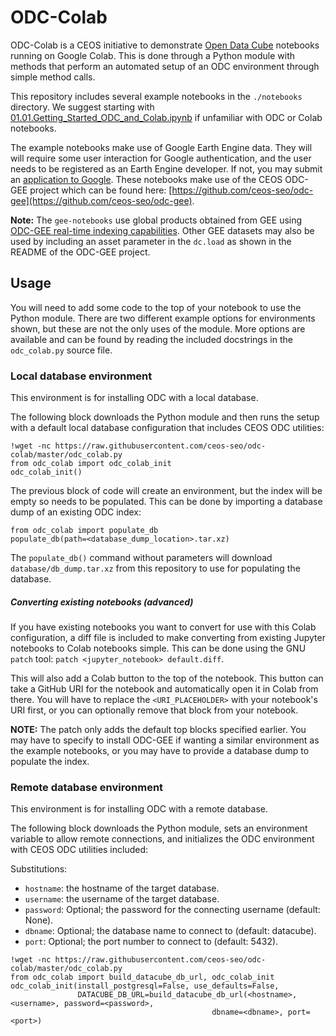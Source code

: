 # ODC-Colab
ODC-Colab is a CEOS initiative to demonstrate [Open Data
Cube](https://www.opendatacube.org/) notebooks running on Google Colab. This is
done through a Python module with methods that perform an automated setup of an
ODC environment through simple method calls.

This repository includes several example notebooks in the `./notebooks`
directory. We suggest starting with
[01.01.Getting\_Started\_ODC\_and\_Colab.ipynb](https://github.com/ceos-seo/odc-colab/blob/master/notebooks/01.01.Getting_Started_ODC_and_Colab.ipynb)
if unfamiliar with ODC or Colab notebooks.

The example notebooks make use of Google Earth Engine data. They will will
require some user interaction for Google authentication, and the user needs to
be registered as an Earth Engine developer. If not, you may submit an
[application to Google](https://signup.earthengine.google.com/). These
notebooks make use of the CEOS ODC-GEE project which can be found here:
[https://github.com/ceos-seo/odc-gee](https://github.com/ceos-seo/odc-gee).

**Note:** The `gee-notebooks` use global products obtained from GEE
using [ODC-GEE real-time indexing
capabilities](https://github.com/ceos-seo/odc-gee#real-time-indexing). Other
GEE datasets may also be used by including an asset parameter in the `dc.load`
as shown in the README of the ODC-GEE project.

## Usage
You will need to add some code to the top of your notebook to use the Python
module. There are two different example options for environments shown, but
these are not the only uses of the module. More options are available and can
be found by reading the included docstrings in the `odc_colab.py` source file.
### Local database environment
This environment is for installing ODC with a local database.

The following block downloads the Python module and then runs the setup with a
default local database configuration that includes CEOS ODC utilities:

	!wget -nc https://raw.githubusercontent.com/ceos-seo/odc-colab/master/odc_colab.py
	from odc_colab import odc_colab_init
	odc_colab_init()

The previous block of code will create an environment, but the index will be
empty so needs to be populated. This can be done by importing a database dump
of an existing ODC index:

	from odc_colab import populate_db
	populate_db(path=<database_dump_location>.tar.xz)

The `populate_db()` command without parameters will download
`database/db_dump.tar.xz` from this repository to use for populating the
database.

##### Converting existing notebooks (advanced)
If you have existing notebooks you want to convert for use with this Colab
configuration, a diff file is included to make converting from existing Jupyter
notebooks to Colab notebooks simple. This can be done using the GNU `patch`
tool: `patch <jupyter_notebook> default.diff`.

This will also add a Colab button to the top of the notebook. This button can
take a GitHub URI for the notebook and automatically open it in Colab from
there. You will have to replace the `<URI_PLACEHOLDER>` with your notebook's
URI first, or you can optionally remove that block from your notebook.

**NOTE:** The patch only adds the default top blocks specified earlier. You may
have to specify to install ODC-GEE if wanting a similar environment as the
example notebooks, or you may have to provide a database dump to populate the
index.

### Remote database environment
This environment is for installing ODC with a remote database.

The following block downloads the Python module, sets an environment variable
to allow remote connections, and initializes the ODC environment with CEOS ODC
utilities included:

Substitutions:
* `hostname`: the hostname of the target database.
* `username`: the username of the target database.
* `password`: Optional; the password for the connecting username (default: None).
* `dbname`: Optional; the database name to connect to (default: datacube).
* `port`: Optional; the port number to connect to (default: 5432).

```
!wget -nc https://raw.githubusercontent.com/ceos-seo/odc-colab/master/odc_colab.py
from odc_colab import build_datacube_db_url, odc_colab_init
odc_colab_init(install_postgresql=False, use_defaults=False,
               DATACUBE_DB_URL=build_datacube_db_url(<hostname>, <username>, password=<password>,
		                                     dbname=<dbname>, port=<port>)
```
